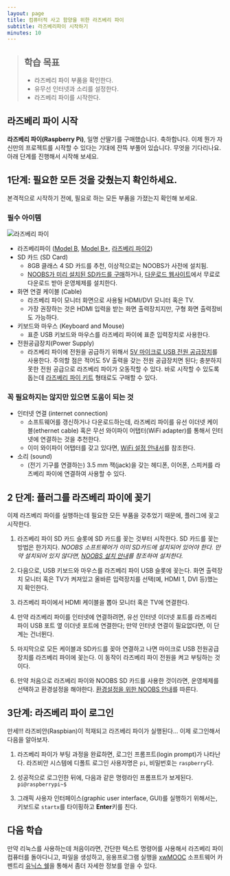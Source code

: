 ```yaml
---
layout: page
title: 컴퓨터적 사고 함양을 위한 라즈베리 파이
subtitle: 라즈베리파이 시작하기
minutes: 10
---
```

> ## 학습 목표
>
> *   라즈베리 파이 부품을 확인한다.
> *   유무선 인터넷과 소리를 설정한다.
> *   라즈베리 파이를 시작한다.

## 라즈베리 파이 시작

**라즈베리 파이(Raspberry Pi)**, 일명 산딸기를 구매했습니다. 축하합니다. 이제 뭔가 자신만의 프로젝트를 시작할 수 있다는 기대에 잔뜩 부풀어 있습니다. 무엇을 기다리나요. 아래 단계를 진행해서 시작해 보세요.

## 1단계: 필요한 모든 것을 갖췄는지 확인하세요.

본격적으로 시작하기 전에, 필요로 하는 모든 부품을 가졌는지 확인해 보세요.

### 필수 아이템

![라즈베리 파이](Raspberry-Pis.jpg)

- 라즈베리파이 ([Model B](http://www.raspberrypi.org/product/model-b/), [Model B+](http://www.raspberrypi.org/product/model-b-plus/), [라즈베리 파이2](https://www.raspberrypi.org/products/raspberry-pi-2-model-b/))
- SD 카드 (SD Card)
    - 8GB 클래스 4 SD 카드를 추천, 이상적으로는 NOOBS가 사전에 설치됨.
    - [NOOBS가 미리 설치된 SD카드를 구매](http://swag.raspberrypi.org/collections/frontpage/products/noobs-8gb-sd-card)하거나, [다운로드 웹사이트](https://www.raspberrypi.org/downloads/)에서 무료로 다운로드 받아 운영체제를 설치한다.
- 화면 연결 케이블 (Cable)
    - 라즈베리 파이 모니터 화면으로 사용될 HDMI/DVI 모니터 혹은 TV.
    - 가장 권장하는 것은 HDMI 입력을 받는 화면 출력장치지만, 구형 화면 출력장비도 가능하다.
- 키보드와 마우스 (Keyboard and Mouse)
    - 표준 USB 키보드와 마우스를 라즈베리 파이에 표준 입력장치로 사용한다.
- 전원공급장치(Power Supply)    
    - 라즈베리 파이에 전원을 공급하기 위해서 [5V 마이크로 USB 전원 공급장치](http://swag.raspberrypi.org/collections/pi-kits/products/raspberry-pi-universal-power-supply)를 사용한다. 주의할 점은 적어도 5V 출력을 갖는 전원 공급장치면 된다; 충분하지 못한 전원 공급으로 라즈베리 파이가 오동작할 수 있다.
바로 시작할 수 있도록 돕는데 [라즈베리 파이 키트](http://swag.raspberrypi.org/collections/frontpage/products/b-raspberry-pi-starter-kit) 형태로도 구매할 수 있다. 

### 꼭 필요하지는 않지만 있으면 도움이 되는 것

- 인터넷 연결 (internet connection)
    - 소프트웨어를 갱신하거나 다운로드하는데, 라즈베리 파이를 유선 이더넷 케이블(ethernet cable) 혹은 무선 와이파이 어탭터(WiFi adapter)를 통해서 인터넷에 연결하는 것을 추천한다.
    - 이미 와이파이 어탭터를 갖고 있다면, [WiFi 설정 안내서](http://swag.raspberrypi.org/collections/frontpage/products/b-raspberry-pi-starter-kit)를 참조한다.
- 소리 (sound)
    - (전기 기구를 연결하는) 3.5 mm 잭(jack)을 갖는 헤디폰, 이어폰, 스피커를 라즈베리 파이에 연결하여 사용할 수 있다.

## 2 단계: 플러그를 라즈베리 파이에 꽂기

이제 라즈베리 파이를 실행하는데 필요한 모든 부품을 갖추었기 때문에, 플러그에 꽂고 시작한다.

1. 라즈베리 파이 SD 카드 슬롯에 SD 카드를 꽂는 것부터 시작한다. SD 카드를 꽂는 방법은 한가지다. *NOOBS 소프트웨어가 이미 SD카드에 설치되어 있어야 한다. 만약 설치되어 있지 않다면, [NOOBS 설치 안내](http://www.raspberrypi.org/help/noobs-setup/)를 참조하여 설치한다.*  

2. 다음으로, USB 키보드와 마우스를 라즈베리 파이 USB 슬롯에 꽂는다. 화면 출력장치 모니터 혹은 TV가 켜져있고 올바른 입력장치를 선택(예, HDMI 1, DVI 등)했는지 확인한다.  

3. 라즈베리 파이에서 HDMI 케이블을 뽑아 모니터 혹은 TV에 연결한다.  

4. 만약 라즈베리 파이를 인터넷에 연결하려면, 유선 인터넷 이더넷 포트를 라즈베리 파이 USB 포트 옆 이더넷 포트에 연결한다; 만약 인터넷 연결이 필요없다면, 이 단계는 건너뛴다.  

5. 마지막으로 모든 케이블과 SD카드를 꽂아 연결하고 나면 마이크로 USB 전원공급장치를 라즈베리 파이에 꽂는다. 이 동작이 라즈베리 파이 전원을 켜고 부팅하는 것이다.  

6. 만약 처음으로 라즈베리 파이와 NOOBS SD 카드를 사용한 것이라면, 운영체제를 선택하고 환경설정을 해야한다.  [환경설정을 위한 NOOBS 안내](http://www.raspberrypi.org/help/noobs-setup/)를 따른다.

## 3단계: 라즈베리 파이 로그인

만세!!! 라즈비안(Raspbian)이 적재되고 라즈베리 파이가 실행된다... 이제 로그인해서 다음을 알아보자.

1. 라즈베리 파이가 부팅 과정을 완료하면, 로그인 프롬프트(login prompt)가 나타난다. 라즈비안 시스템에 디폴트 로그인 사용자명은 `pi`, 비밀번호는 `raspberry`다.  

2. 성공적으로 로그인한 뒤에, 다음과 같은 명령라인 프롬프트가 보게된다. `pi@raspberrypi~$`  

3. 그래픽 사용자 인터페이스(graphic user interface, GUI)를 실행하기 위해서는, 키보드로 `startx`를 타이핑하고 **Enter**키를 친다.

## 다음 학습

만약 리눅스를 사용하는데 처음이라면, 간단한 텍스트 명령어를 사용해서 라즈베리 파이 컴퓨터를 돌아다니고, 파일을 생성하고, 응용프로그램 실행을 [xwMOOC](http://xwmooc.net) 소프트웨어 카펜트리 [유닉스 쉘](http://www.xwmooc.net/swc/book.html#unix-shell)을 통해서 좀더 자세한 정보를 얻을 수 있다.
